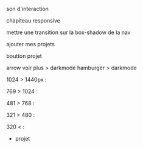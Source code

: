 <!-- !SEO référencement -->

son d'interaction

chapiteau responsive

mettre une transition sur la box-shadow de la nav

ajouter mes projets

boutton projet

arrow voir plus > darkmode
hamburger > darkmode

1024 > 1440px :

769 > 1024 :

481 > 768 :

321 > 480 :

320 < :
- projet